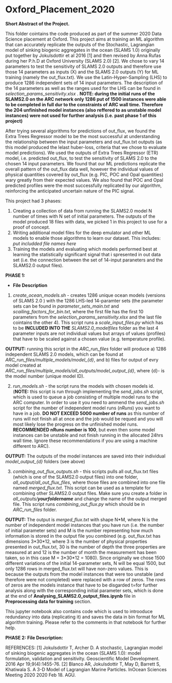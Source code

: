 # Oxford_Placement_2020

**Short Abstract of the Project.**

This folder cointains the code produced as part of the summer 2020 Data Science placement at Oxford. This project aims at training an ML algorithm that can accurately replicate the outputs of the Stochastic, Lagrangian model of sinking biogenic aggregates in the ocean (SLAMS 1.0) originally put together by Jokulsdottir et al 2016 [1] and then revised by Anna Rufas during her P.h.D at Oxford University (SLAMS 2.0) [2]. We chose to vary 14 parameters to test the sensitivity of SLAMS 2.0 outputs and therefore use those 14 parameters as inputs (X) and the SLAMS 2.0 outputs (Y) for ML training (namely the out\_flux.txt). We use the Latin-Hyper-Sampling (LHS) to produce 1286 independent sets of 14 input parameters. The description of the 14 parameters as well as the ranges used for the LHS can be found in *selection\_params\_sensitivity.xlsx* . **NOTE: during the initial runs of the SLAMS2.0 on the ARC network only 1286 put of 1500 instances were able to be completed in full dur to the constraints of ARC wall time. Therefore the 204 unfinished model instances (also reffered to as unstable model instances) were not used for further analysis (i.e. past phase 1 of this project)**

After trying several algorithms for predictions of out\_flux, we found the Extra Trees Regressor model to be the most successful at understanding the relationship between the input parameters and out\_flux.txt outputs (as this model produced the lelast huber-loss, criteria that we chose to evaluate model predictions). We used the outputs of Extra Trees Regressor (ETR) model, i.e. predicted out\_flux, to test the sensitivity of SLAMS 2.0 to the chosen 14 input parameters.
We found that our ML predictions replicate the overall pattern of the out\_flux data well, however the individual values of physical quantities covered by out\_flux (e.g. PIC, POC and Opal quantities) wary greatly from their expected values. We also found that POC and Opal predicted profiles were the most successfully replicated by our algorithm, reinforcing the anticipated uncertain nature of the PIC signal.

This project had 3 phases:
1) Creating a collection of data from running the SLAMS2.0 model N number of times with N set of initial parameters. The outputs of the model produced 18 files with data, we picked 1 in this project to use for a proof of concept.
2) Writing additional model files for the deep emulator and other ML models to enable those algorithms to learn our dataset. This includes: *put includded file names here* 
3) Training the models and evaluating which models performed best at learning the statistically significant signal that i spresented in out data set (i.e. the connection between the set of 14-input paraneters and the SLAMS2.0 output files). 


**PHASE 1:**
- **File Description**
1) *create_ocean_models.sh* - creates 1286 unique ocean models (versions of SLAMS 2.0 ) with the 1286 LHS-led 14-paramter sets (the parameter sets can be found in *parameter_sets_main.txt* and *scailing_factors_for_bin.txt*, where the first file has the first 10 parameters from the *selection_params_sensitivity.xlsx* and the last file cointains the other 4). This script runs a *scale_input_files.py* which has to be **INCLUDED INTO THE** *SLAMS2.0_modelfiles* folder as the last 4 parameter inputs are not individual values but arrays of values (profiles) that have to be scaled against a chosen value (e.g. temperature profile). 

**OUTPUT:** running this script in the *ARC_run_files* folder will produce 
a) 1286 independent SLAMS 2.0 models, which can be found at *ARC_run_files/multiple_models/model_{d}*, and 
b) files for output of evry model created at *ARC_run_files/multiple_models/all_outputs/model_output_{d}*, where {d}- is the model number (unique model ID). 

2) *run_models.sh* - the script runs the models with chosen models id. (**NOTE:** this script is run through implementing the *send_jobs.sh* script, which is used to queue a job consisting of multiple model runs to the ARC computer. In order to use it you need to ammend the *send_jobs.sh* script for the number of independent model runs (*nRuns*) you want to have in a job. **DO NOT EXCEED 5000 number of runs** as this number of runs will not finish all at once and the job would be requed and you will most likely lose the progress on the unfinished model runs. **RECOMMENDED nRuns number is 100**, but even then some model instances can be unstable and not finish running in the allocated 24hrs wall time. Ignore these recommendations if you are using a machine different to ARC).

**OUTPUT:** The outputs of the model instances are saved into their individual *model_output_{d}* folders (see above) 

3) *combining_out_flux_outputs.sh* - this scripts pulls all out\_flux.txt files (which is one of the SLAMS2.0 output files) into one folder, *all_output/all_out_flux_files*, where those files are combined into one file named *merged_flux.txt*. This script can be used as a template for combining other SLAMS2.0 output files. Make sure you create a folder in *all_outputs/**yourfoldername*** and change the name of the output merged file. This script runs *combining_out_flux.py* which should be in *ARC_run_files* folder.

**OUTPUT:** The output is *merged_flux.txt* with shape N*M, where N is the number of independent model instances that you have run (i.e. the number of initial parameter sets) and M is the number representing how much information is stored in the output file you combined (e.g. out\_flux.txt has dimensions 3\*30\*12, where 3 is the number of physical properties presented in out\_flux.txt, 30 is the number of depth the three properties are measured at and 12 is the number of month the measurement has been taken, so in this case M = 3\*30\*12 = 1080). Since originally we chose 1500 different variations of the initial 14-parameter sets, N will be equal 1500, but only 1286 rows in merged\_flux.txt will have non-zero values. This is because the outputs from the model instances that were too unstable (and therefore were not completed) were replaced with a row of zeros. The rows of zeros are the models instance that have to be disgarded t=for further analysis along with the corresponding initial parameter sets, which is done at the end of **Analysing_SLAMS2.0_output_files.ipynb** file in **Preprocessing data for training** section. 

This jupyter notebook also contains code which is used to introoduce redundancy into data (replicating it) and saves the data in bin format for ML algorithm training. Please refer to the comments in that notebook for further help.

**PHASE 2:**
**File Description:**










REFERENCES:
[1] Jokulsdottir T, Archer D. A stochastic, Lagrangian model of sinking biogenic aggregates in the ocean (SLAMS 1.0): model formulation, validation and sensitivity. Geoscientific Model Development. 2016 Apr 19;9(4):1455-76.
[2] Blanco AR, Jokulsdottir T, May D, Barrett S, Khatiwala S. A 3-D Model of Lagrangian Marine Particles. InOcean Sciences Meeting 2020 2020 Feb 18. AGU.
